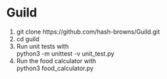 # Guild
<ol>
 
<li>git clone https://github.com/hash-browns/Guild.git</li>
<li>cd guild</li>
<li>Run unit tests with</li>
python3 -m unittest -v unit_test.py
<li>Run the food calculator with </li>
python3 food_calculator.py
